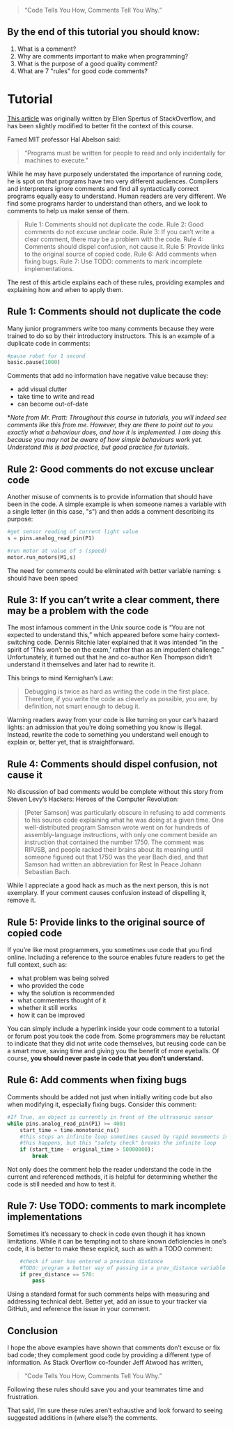 > “Code Tells You How, Comments Tell You Why.” 

## By the end of this tutorial you should know:
1. What is a comment?
2. Why are comments important to make when programming? 
3. What is the purpose of a good quality comment?
4. What are 7 "rules" for good code comments? 

# Tutorial
[This article](https://stackoverflow.blog/2021/12/23/best-practices-for-writing-code-comments/) was originally written by Ellen Spertus of StackOverflow, and has been slightly modified to better fit the context of this course. 

Famed MIT professor Hal Abelson said:
> “Programs must be written for people to read and only incidentally for machines to execute.” 

While he may have purposely understated the importance of running code, he is spot on that programs have two very different audiences. Compilers and interpreters ignore comments and find all syntactically correct programs equally easy to understand. Human readers are very different. We find some programs harder to understand than others, and we look to comments to help us make sense of them. 

> Rule 1: Comments should not duplicate the code.
> Rule 2: Good comments do not excuse unclear code.
> Rule 3: If you can’t write a clear comment, there may be a problem with the code.
> Rule 4: Comments should dispel confusion, not cause it.
> Rule 5: Provide links to the original source of copied code.
> Rule 6: Add comments when fixing bugs.
> Rule 7: Use TODO: comments to mark incomplete implementations.

The rest of this article explains each of these rules, providing examples and explaining how and when to apply them.

## Rule 1: Comments should not duplicate the code
Many junior programmers write too many comments because they were trained to do so by their introductory instructors. This is an example of a duplicate code in comments: 

```python
#pause robot for 1 second
basic.pause(1000)
```

Comments that add no information have negative value because they:

- add visual clutter
- take time to write and read
- can become out-of-date

**Note from Mr. Pratt: Throughout this course in tutorials, you will indeed see comments like this from me. However, they are there to point out to you exactly what a behaviour does, and how it is implemented. I am doing this because you may not be aware of how simple behaviours work yet. Understand this is bad practice, but good practice for tutorials.* 

## Rule 2: Good comments do not excuse unclear code
Another misuse of comments is to provide information that should have been in the code. A simple example is when someone names a variable with a single letter (in this case, "s") and then adds a comment describing its purpose:

```python
#get sensor reading of current light value
s = pins.analog_read_pin(P1)

#run motor at value of s (speed)
motor.run_motors(M1,s)
```

The need for comments could be eliminated with better variable naming: s should have been speed

## Rule 3: If you can’t write a clear comment, there may be a problem with the code
The most infamous comment in the Unix source code is “You are not expected to understand this,” which appeared before some hairy context-switching code. Dennis Ritchie later explained that it was intended “in the spirit of ‘This won’t be on the exam,’ rather than as an impudent challenge.” Unfortunately, it turned out that he and co-author Ken Thompson didn’t understand it themselves and later had to rewrite it.

This brings to mind Kernighan’s Law:

> Debugging is twice as hard as writing the code in the first place. Therefore, if you write the code as cleverly as possible, you are, by definition, not smart enough to debug it.

Warning readers away from your code is like turning on your car’s hazard lights: an admission that you’re doing something you know is illegal. Instead, rewrite the code to something you understand well enough to explain or, better yet, that is straightforward.

## Rule 4: Comments should dispel confusion, not cause it
No discussion of bad comments would be complete without this story from Steven Levy’s Hackers: Heroes of the Computer Revolution:

> [Peter Samson] was particularly obscure in refusing to add comments to his source code explaining what he was doing at a given time. One well-distributed program Samson wrote went on for hundreds of assembly-language instructions, with only one comment beside an instruction that contained the number 1750. The comment was RIPJSB, and people racked their brains about its meaning until someone figured out that 1750 was the year Bach died, and that Samson had written an abbreviation for Rest In Peace Johann Sebastian Bach.

While I appreciate a good hack as much as the next person, this is not exemplary. If your comment causes confusion instead of dispelling it, remove it.

## Rule 5: Provide links to the original source of copied code
If you’re like most programmers, you sometimes use code that you find online. Including a reference to the source enables future readers to get the full context, such as:

- what problem was being solved
- who provided the code
- why the solution is recommended
- what commenters thought of it
- whether it still works
- how it can be improved

You can simply include a hyperlink inside your code comment to a tutorial or forum post you took the code from. Some programmers may be reluctant to indicate that they did not write code themselves, but reusing code can be a smart move, saving time and giving you the benefit of more eyeballs. Of course, **you should never paste in code that you don’t understand.**

## Rule 6: Add comments when fixing bugs
Comments should be added not just when initially writing code but also when modifying it, especially fixing bugs. Consider this comment:

```python
#If True, an object is currently in front of the ultrasonic sensor
while pins.analog_read_pin(P1) >= 400:
    start_time = time.monotonic_ns()
    #this stops an infinite loop sometimes caused by rapid movements in front of the sensor. I am unsure of why
    #this happens, but this "safety check" breaks the infinite loop
    if (start_time - original_time > 50000000):
        break
```

Not only does the comment help the reader understand the code in the current and referenced methods, it is helpful for determining whether the code is still needed and how to test it.

## Rule 7: Use TODO: comments to mark incomplete implementations
Sometimes it’s necessary to check in code even though it has known limitations. While it can be tempting not to share known deficiencies in one’s code, it is better to make these explicit, such as with a TODO comment:

```python
    #check if user has entered a previous distance
    #TODO: program a better way of passing in a prev_distance variable into the function, this is janky
    if prev_distance == 570:
        pass
```

Using a standard format for such comments helps with measuring and addressing technical debt. Better yet, add an issue to your tracker via GitHub, and reference the issue in your comment.

## Conclusion
I hope the above examples have shown that comments don’t excuse or fix bad code; they complement good code by providing a different type of information. As Stack Overflow co-founder Jeff Atwood has written, 

> “Code Tells You How, Comments Tell You Why.” 

Following these rules should save you and your teammates time and frustration. 

That said, I’m sure these rules aren’t exhaustive and look forward to seeing suggested additions in (where else?) the comments.
>
